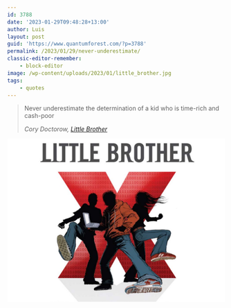 ```yaml
---
id: 3788
date: '2023-01-29T09:48:28+13:00'
author: Luis
layout: post
guid: 'https://www.quantumforest.com/?p=3788'
permalink: /2023/01/29/never-underestimate/
classic-editor-remember:
    - block-editor
image: /wp-content/uploads/2023/01/little_brother.jpg
tags:
    - quotes
---
```


> Never underestimate the determination of a kid who is time-rich and cash-poor
> 
> <cite>Cory Doctorow, [Little Brother](https://craphound.com/category/littlebrother/)</cite>

![Little brother cover.](/assets/images/little_brother.jpg)